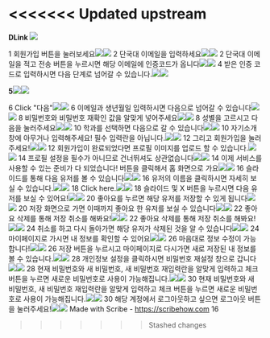 # <<<<<<< Updated upstream

**DLink ![](Aspose.Words.fa41c1e6-df12-402b-b47d-ac5fee3febfd.001.png)**

1 회원가입 버튼을 눌러보세요![](Aspose.Words.fa41c1e6-df12-402b-b47d-ac5fee3febfd.002.png)![](Aspose.Words.fa41c1e6-df12-402b-b47d-ac5fee3febfd.003.jpeg)
2 단국대 이메일을 입력하세요![](Aspose.Words.fa41c1e6-df12-402b-b47d-ac5fee3febfd.004.png)![](Aspose.Words.fa41c1e6-df12-402b-b47d-ac5fee3febfd.005.jpeg)
2 단국대 이메일을 적고 전송 버튼을 누르시면 해당 이메일에 인증코드가 옵니다![](Aspose.Words.fa41c1e6-df12-402b-b47d-ac5fee3febfd.004.png)![](Aspose.Words.fa41c1e6-df12-402b-b47d-ac5fee3febfd.006.jpeg)
4 받은 인증 코드로 입력하시면 다음 단계로 넘어갈 수 있습니다.![](Aspose.Words.fa41c1e6-df12-402b-b47d-ac5fee3febfd.004.png)![](Aspose.Words.fa41c1e6-df12-402b-b47d-ac5fee3febfd.007.jpeg)

**5![](Aspose.Words.fa41c1e6-df12-402b-b47d-ac5fee3febfd.004.png)![](Aspose.Words.fa41c1e6-df12-402b-b47d-ac5fee3febfd.008.jpeg)**

6 Click "다음"![](Aspose.Words.fa41c1e6-df12-402b-b47d-ac5fee3febfd.004.png)![](Aspose.Words.fa41c1e6-df12-402b-b47d-ac5fee3febfd.009.jpeg)
6 이메일과 생년월일 입력하시면 다음으로 넘어갈 수 있습니다![](Aspose.Words.fa41c1e6-df12-402b-b47d-ac5fee3febfd.004.png)![](Aspose.Words.fa41c1e6-df12-402b-b47d-ac5fee3febfd.010.jpeg)
8 비밀번호와 비밀번호 재확인 값을 알맞게 넣어주세요![](Aspose.Words.fa41c1e6-df12-402b-b47d-ac5fee3febfd.004.png)![](Aspose.Words.fa41c1e6-df12-402b-b47d-ac5fee3febfd.011.jpeg)
8 성별을 고르시고 다음을 눌러주세요![](Aspose.Words.fa41c1e6-df12-402b-b47d-ac5fee3febfd.004.png)![](Aspose.Words.fa41c1e6-df12-402b-b47d-ac5fee3febfd.012.jpeg)
10 학과를 선택하면 다음으로 갈 수 있습니다![](Aspose.Words.fa41c1e6-df12-402b-b47d-ac5fee3febfd.004.png)![](Aspose.Words.fa41c1e6-df12-402b-b47d-ac5fee3febfd.013.jpeg)
10 자기소개창에 아무거나 입력해주세요! 필수 입력란을 아닙니다.![](Aspose.Words.fa41c1e6-df12-402b-b47d-ac5fee3febfd.004.png)![](Aspose.Words.fa41c1e6-df12-402b-b47d-ac5fee3febfd.014.jpeg)
12 그리고 회원가입을 눌러주세요!![](Aspose.Words.fa41c1e6-df12-402b-b47d-ac5fee3febfd.004.png)![](Aspose.Words.fa41c1e6-df12-402b-b47d-ac5fee3febfd.015.jpeg)
12 회원가입이 완료되었다면 프로필 이미지를 업로드 할 수 있습니다.![](Aspose.Words.fa41c1e6-df12-402b-b47d-ac5fee3febfd.004.png)![](Aspose.Words.fa41c1e6-df12-402b-b47d-ac5fee3febfd.016.jpeg)
14 프로필 설정을 필수가 아니므로 건너뛰셔도 상관없습니다![](Aspose.Words.fa41c1e6-df12-402b-b47d-ac5fee3febfd.004.png)![](Aspose.Words.fa41c1e6-df12-402b-b47d-ac5fee3febfd.017.jpeg)
14 이제 서비스를 사용할 수 있는 준비가 다 되었습니다! 버튼을 클릭해서 홈 화면으로 가요![](Aspose.Words.fa41c1e6-df12-402b-b47d-ac5fee3febfd.004.png)![](Aspose.Words.fa41c1e6-df12-402b-b47d-ac5fee3febfd.018.jpeg)
16 슬라이드를 통해 다음 유저를 볼 수 있습니다![](Aspose.Words.fa41c1e6-df12-402b-b47d-ac5fee3febfd.004.png)![](Aspose.Words.fa41c1e6-df12-402b-b47d-ac5fee3febfd.019.jpeg)
16 유저의 이름을 클릭하시면 자세히 보실 수 있습니다.![](Aspose.Words.fa41c1e6-df12-402b-b47d-ac5fee3febfd.004.png)![](Aspose.Words.fa41c1e6-df12-402b-b47d-ac5fee3febfd.020.jpeg)
18 Click here.![](Aspose.Words.fa41c1e6-df12-402b-b47d-ac5fee3febfd.004.png)![](Aspose.Words.fa41c1e6-df12-402b-b47d-ac5fee3febfd.021.jpeg)
18 슬라이드 및 X 버튼을 누르시면 다음 유저를 보실 수 있어요!![](Aspose.Words.fa41c1e6-df12-402b-b47d-ac5fee3febfd.004.png)![](Aspose.Words.fa41c1e6-df12-402b-b47d-ac5fee3febfd.022.jpeg)
20 좋아요를 누르면 해당 유저를 저장할 수 있게 됩니다![](Aspose.Words.fa41c1e6-df12-402b-b47d-ac5fee3febfd.004.png)![](Aspose.Words.fa41c1e6-df12-402b-b47d-ac5fee3febfd.023.jpeg)
20 저장 화면으로 가면 이때까지 좋아요 한 유저를 보실 수 있습니다![](Aspose.Words.fa41c1e6-df12-402b-b47d-ac5fee3febfd.004.png)![](Aspose.Words.fa41c1e6-df12-402b-b47d-ac5fee3febfd.024.jpeg)
22 좋아요 삭제를 통해 저장 취소를 해봐요!![](Aspose.Words.fa41c1e6-df12-402b-b47d-ac5fee3febfd.004.png)![](Aspose.Words.fa41c1e6-df12-402b-b47d-ac5fee3febfd.025.jpeg)
22 좋아요 삭제를 통해 저장 취소를 해봐요!![](Aspose.Words.fa41c1e6-df12-402b-b47d-ac5fee3febfd.004.png)![](Aspose.Words.fa41c1e6-df12-402b-b47d-ac5fee3febfd.026.jpeg)
24 취소를 하고 다시 돌아가면 해당 유저가 삭제된 것을 알 수 있습니다![](Aspose.Words.fa41c1e6-df12-402b-b47d-ac5fee3febfd.004.png)![](Aspose.Words.fa41c1e6-df12-402b-b47d-ac5fee3febfd.027.jpeg)
24 마이페이지로 가시면 내 정보를 확인할 수 있어요![](Aspose.Words.fa41c1e6-df12-402b-b47d-ac5fee3febfd.004.png)![](Aspose.Words.fa41c1e6-df12-402b-b47d-ac5fee3febfd.028.jpeg)
26 마음대로 정보 수정이 가능합니다!![](Aspose.Words.fa41c1e6-df12-402b-b47d-ac5fee3febfd.004.png)![](Aspose.Words.fa41c1e6-df12-402b-b47d-ac5fee3febfd.029.jpeg)
26 저장 버튼을 누르시고 마이페이지로 다시가면 새로 저장된 내 정보를 볼 수 있습니다.![](Aspose.Words.fa41c1e6-df12-402b-b47d-ac5fee3febfd.004.png)![](Aspose.Words.fa41c1e6-df12-402b-b47d-ac5fee3febfd.030.jpeg)
28 개인정보 설정을 클릭하시면 비밀번호 재설정 창으로 갑니다![](Aspose.Words.fa41c1e6-df12-402b-b47d-ac5fee3febfd.004.png)![](Aspose.Words.fa41c1e6-df12-402b-b47d-ac5fee3febfd.031.jpeg)
28 현재 비밀번호와 새 비밀번호, 새 비밀번호 재입력란을 알맞게 입력하고 체크 버튼을 누르면 새로운 비밀번호로 사용이 가능해집니다.![](Aspose.Words.fa41c1e6-df12-402b-b47d-ac5fee3febfd.004.png)![](Aspose.Words.fa41c1e6-df12-402b-b47d-ac5fee3febfd.032.jpeg)
30 현재 비밀번호와 새 비밀번호, 새 비밀번호 재입력란을 알맞게 입력하고 체크 버튼을 누르면 새로운 비밀번호로 사용이 가능해집니다.![](Aspose.Words.fa41c1e6-df12-402b-b47d-ac5fee3febfd.004.png)![](Aspose.Words.fa41c1e6-df12-402b-b47d-ac5fee3febfd.033.jpeg)
30 해당 계정에서 로그아웃하고 싶으면 로그아웃 버튼을 눌러주세요!![](Aspose.Words.fa41c1e6-df12-402b-b47d-ac5fee3febfd.004.png)![](Aspose.Words.fa41c1e6-df12-402b-b47d-ac5fee3febfd.034.jpeg)
Made with Scribe - https://scribehow.com 16

> > > > > > > Stashed changes
